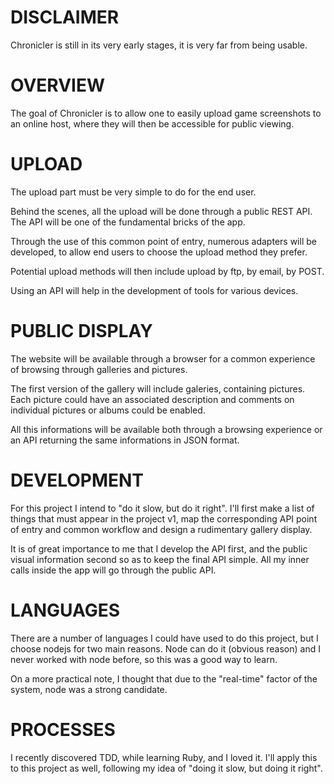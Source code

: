 DISCLAIMER
==========

Chronicler is still in its very early stages, it is very far from being usable.


OVERVIEW
========

The goal of Chronicler is to allow one to easily upload game screenshots to an
online host, where they will then be accessible for public viewing.

UPLOAD
======

The upload part must be very simple to do for the end user.

Behind the scenes, all the upload will be done through a public REST API. The
API will be one of the fundamental bricks of the app.

Through the use of this common point of entry, numerous adapters will be
developed, to allow end users to choose the upload method they prefer.

Potential upload methods will then include upload by ftp, by email, by POST. 

Using an API will help in the development of tools for various devices.

PUBLIC DISPLAY
==============

The website will be available through a browser for a common experience of
browsing through galleries and pictures. 

The first version of the gallery will include galeries, containing pictures.
Each picture could have an associated description and comments on individual
pictures or albums could be enabled.

All this informations will be available both through a browsing experience or
an API returning the same informations in JSON format.

DEVELOPMENT
===========

For this project I intend to "do it slow, but do it right". I'll first make
a list of things that must appear in the project v1, map the corresponding API
point of entry and common workflow and design a rudimentary gallery display.

It is of great importance to me that I develop the API first, and the public
visual information second so as to keep the final API simple. All my inner
calls inside the app will go through the public API.

LANGUAGES
=========

There are a number of languages I could have used to do this project, but
I choose nodejs for two main reasons. Node can do it (obvious reason) and
I never worked with node before, so this was a good way to learn.

On a more practical note, I thought that due to the "real-time" factor of the
system, node was a strong candidate.

PROCESSES
=========

I recently discovered TDD, while learning Ruby, and I loved it. I'll apply this
to this project as well, following my idea of "doing it slow, but doing it
right".


